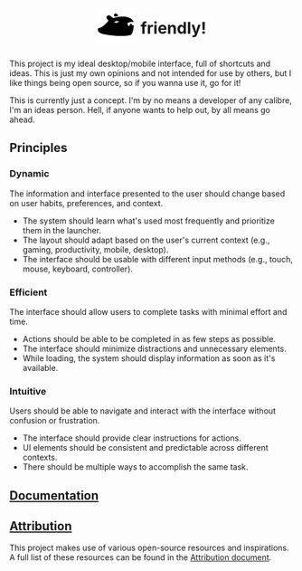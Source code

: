 <h1 align="center" style="display: flex; align-items: center; justify-content: center; gap: 12px;">
    <picture>
        <source media="(prefers-color-scheme: dark)" srcset="Frontend/capybara-icon-dark.svg">
        <source media="(prefers-color-scheme: light)" srcset="Frontend/capybara-icon-light.svg">
        <img height="64" alt="A flat image of a capybara" src="Frontend/capybara-icon-light.svg">
    </picture>
    friendly!
</h1>

This project is my ideal desktop/mobile interface, full of shortcuts and ideas. This is just my own opinions and not intended for use by others, but I like things being open source, so if you wanna use it, go for it!

This is currently just a concept. I'm by no means a developer of any calibre, I'm an ideas person. Hell, if anyone wants to help out, by all means go ahead.

## Principles

### Dynamic

The information and interface presented to the user should change based on user habits, preferences, and context.

- The system should learn what's used most frequently and prioritize them in the launcher.
- The layout should adapt based on the user's current context (e.g., gaming, productivity, mobile, desktop).
- The interface should be usable with different input methods (e.g., touch, mouse, keyboard, controller).

### Efficient

The interface should allow users to complete tasks with minimal effort and time.

- Actions should be able to be completed in as few steps as possible.
- The interface should minimize distractions and unnecessary elements.
- While loading, the system should display information as soon as it's available.

### Intuitive

Users should be able to navigate and interact with the interface without confusion or frustration.

- The interface should provide clear instructions for actions.
- UI elements should be consistent and predictable across different contexts.
- There should be multiple ways to accomplish the same task.

## [Documentation](Docs/README.md)

## [Attribution](Docs/Attribution.md)

This project makes use of various open-source resources and inspirations. A full list of these resources can be found in the [Attribution document](Docs/Attribution.md).

